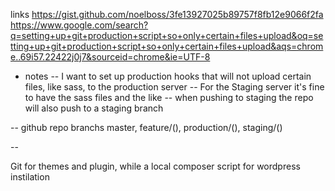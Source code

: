 links 
https://gist.github.com/noelboss/3fe13927025b89757f8fb12e9066f2fa
https://www.google.com/search?q=setting+up+git+production+script+so+only+certain+files+upload&oq=setting+up+git+production+script+so+only+certain+files+upload&aqs=chrome..69i57.22422j0j7&sourceid=chrome&ie=UTF-8

- notes 
-- I want to set up production hooks that will not upload certain files, like sass, to the production server
-- For the Staging server it's fine to have the sass files and the like 
-- when pushing to staging the repo will also push to a staging branch

-- github repo branchs master, feature/(), production/(), staging/()

-- 

Git for themes and plugin, while a local composer script for wordpress instilation 

